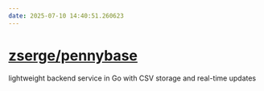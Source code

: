 ```yaml
---
date: 2025-07-10 14:40:51.260623
---
```


# [zserge/pennybase](https://github.com/zserge/pennybase)

lightweight backend service in Go with CSV storage and real-time updates
